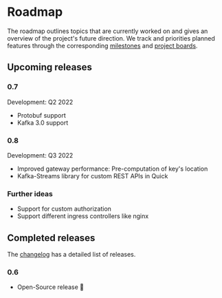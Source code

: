 # Roadmap

The roadmap outlines topics that are currently worked on and gives an overview of the project's future direction.
We track and priorities planned features through the corresponding [milestones](https://github.com/bakdata/quick/milestones)
and [project boards](https://github.com/bakdata/quick/projects).

## Upcoming releases

### 0.7

Development: Q2 2022

* Protobuf support
* Kafka 3.0 support

### 0.8

Development: Q3 2022

* Improved gateway performance: Pre-computation of key's location
* Kafka-Streams library for custom REST APIs in Quick

### Further ideas

* Support for custom authorization 
* Support different ingress controllers like nginx


## Completed releases

The [changelog](changelog) has a detailed list of releases.

### 0.6

* Open-Source release 🎉


